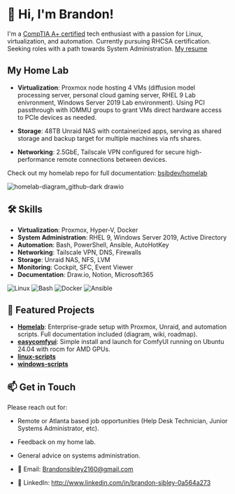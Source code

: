 # 👋 Hi, I'm Brandon!  

I'm a [CompTIA A+ certified](https://drive.google.com/file/d/1VItPhSvEUMyp6y-bi-cmK0XgDh-T_XmK/view) tech enthusiast with a passion for Linux, virtualization, and automation. 
Currently pursuing RHCSA certification.
Seeking roles with a path towards System Administration. [My resume](https://docs.google.com/document/d/1evXVP0ufh4jpolRt89MviZbOrNRhfl4tYEg8FooqqsM/edit?usp=sharing)

##  My Home Lab  

- **Virtualization**: Proxmox node hosting 4 VMs (diffusion model processing server, personal cloud gaming server, RHEL 9 Lab enivronment, Windows Server 2019 Lab environment). Using PCI passthrough with IOMMU groups to grant VMs direct hardware access to PCIe devices as needed.

- **Storage**: 48TB Unraid NAS with containerized apps, serving as shared storage and backup target for multiple machines via nfs shares.  
- **Networking**: 2.5GbE, Tailscale VPN configured for secure high-performance remote connections between devices.  

Check out my homelab repo for full documentation: [bsibdev/homelab](https://github.com/bsibdev/homelab)  

![homelab-diagram_github-dark drawio](https://github.com/user-attachments/assets/da92fb07-722b-4b62-9e0e-cc046965dfa2)


## 🛠️ Skills  

- **Virtualization**: Proxmox, Hyper-V, Docker
- **System Administration**: RHEL 9, Windows Server 2019, Active Directory  
- **Automation**: Bash, PowerShell, Ansible, AutoHotKey
- **Networking**: Tailscale VPN, DNS, Firewalls
- **Storage**: Unraid NAS, NFS, LVM
- **Monitoring**: Cockpit, SFC, Event Viewer
- **Documentation**: Draw.io, Notion, Microsoft365

![Linux](https://img.shields.io/badge/Proxmox-Virtualization-E57000?logo=proxmox&logoColor=white&style=for-the-badge) ![Bash](https://img.shields.io/badge/Bash-Scripting-4EAA25?logo=gnu-bash&logoColor=white) ![Docker](https://img.shields.io/badge/Docker-Container-blue) ![Ansible](https://img.shields.io/badge/Ansible-Automation-red)  

## 📂 Featured Projects  

- **[Homelab](https://github.com/bsibdev/homelab)**: Enterprise-grade setup with Proxmox, Unraid, and automation scripts. Full documentation included (diagram, wiki, roadmap).  
- **[easycomfyui](https://github.com/bsibdev/easycomfyui)**: Simple install and launch for ComfyUI running on Ubuntu 24.04 with rocm for AMD GPUs. 
- **[linux-scripts](https://github.com/bsibdev/linux-scripts)**
- **[windows-scripts](https://github.com/bsibdev/windows-scripts)**

## 📫 Get in Touch  

Please reach out for:
- Remote or Atlanta based job opportunities (Help Desk Technician, Junior Systems Administrator, etc).
- Feedback on my home lab.
- General advice on systems administration.

- 📧 Email: Brandonsibley2160@gmail.com  
- 🔗 LinkedIn: http://www.linkedin.com/in/brandon-sibley-0a564a273
